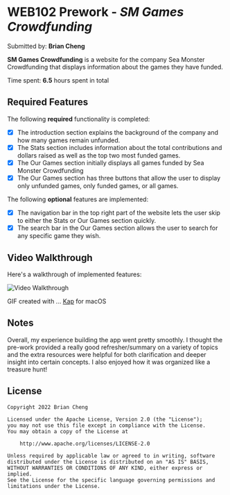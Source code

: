 # WEB102 Prework - *SM Games Crowdfunding*

Submitted by: **Brian Cheng**

**SM Games Crowdfunding** is a website for the company Sea Monster Crowdfunding that displays information about the games they have funded.

Time spent: **6.5** hours spent in total

## Required Features

The following **required** functionality is completed:

* [x] The introduction section explains the background of the company and how many games remain unfunded.
* [x] The Stats section includes information about the total contributions and dollars raised as well as the top two most funded games.
* [x] The Our Games section initially displays all games funded by Sea Monster Crowdfunding
* [x] The Our Games section has three buttons that allow the user to display only unfunded games, only funded games, or all games.

The following **optional** features are implemented:

* [x] The navigation bar in the top right part of the website lets the user skip to either the Stats or Our Games section quickly.
* [x] The search bar in the Our Games section allows the user to search for any specific game they wish.

## Video Walkthrough

Here's a walkthrough of implemented features:

<img src='SMWalkthrough.gif' title='Video Walkthrough' width='' alt='Video Walkthrough' />

GIF created with ... [Kap](https://getkap.co/) for macOS

## Notes

Overall, my experience building the app went pretty smoothly. I thought the pre-work provided a really good refresher/summary on a variety of topics and the extra resources were helpful for both clarification and deeper insight into certain concepts. I also enjoyed how it was organized like a treasure hunt!

## License

    Copyright 2022 Brian Cheng

    Licensed under the Apache License, Version 2.0 (the "License");
    you may not use this file except in compliance with the License.
    You may obtain a copy of the License at

        http://www.apache.org/licenses/LICENSE-2.0

    Unless required by applicable law or agreed to in writing, software
    distributed under the License is distributed on an "AS IS" BASIS,
    WITHOUT WARRANTIES OR CONDITIONS OF ANY KIND, either express or implied.
    See the License for the specific language governing permissions and
    limitations under the License.
